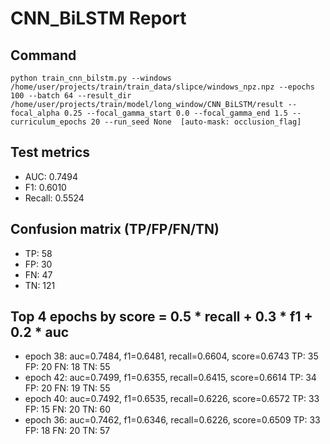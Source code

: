 # CNN_BiLSTM Report

## Command
```
python train_cnn_bilstm.py --windows /home/user/projects/train/train_data/slipce/windows_npz.npz --epochs 100 --batch 64 --result_dir /home/user/projects/train/model/long_window/CNN_BiLSTM/result --focal_alpha 0.25 --focal_gamma_start 0.0 --focal_gamma_end 1.5 --curriculum_epochs 20 --run_seed None  [auto-mask: occlusion_flag]
```

## Test metrics
- AUC: 0.7494
- F1: 0.6010
- Recall: 0.5524
## Confusion matrix (TP/FP/FN/TN)
- TP: 58
- FP: 30
- FN: 47
- TN: 121

## Top 4 epochs by score = 0.5 * recall + 0.3 * f1 + 0.2 * auc
- epoch 38: auc=0.7484, f1=0.6481, recall=0.6604, score=0.6743  TP: 35 FP: 20 FN: 18 TN: 55
- epoch 42: auc=0.7499, f1=0.6355, recall=0.6415, score=0.6614  TP: 34 FP: 20 FN: 19 TN: 55
- epoch 40: auc=0.7492, f1=0.6535, recall=0.6226, score=0.6572  TP: 33 FP: 15 FN: 20 TN: 60
- epoch 36: auc=0.7462, f1=0.6346, recall=0.6226, score=0.6509  TP: 33 FP: 18 FN: 20 TN: 57
